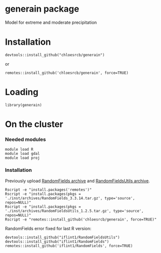 # generain package

Model for extreme and moderate precipitation


# Installation

```devtools::install_github("chloesrcb/generain")```

or 

```remotes::install_github('chloesrcb/generain', force=TRUE)```

# Loading

```library(generain)```

# On the cluster

### Needed modules

```
module load R
module load gdal
module load proj
```

### Installation

Previously upload [RandomFields archive](https://cran.r-project.org/src/contrib/Archive/RandomFields/) and [RandomFieldsUtils archive](https://cran.r-project.org/src/contrib/Archive/RandomFieldsUtils/).

```
Rscript -e "install.packages('remotes')"
Rscript -e "install.packages(pkgs = './inst/archives/RandomFields_3.3.14.tar.gz', type='source', repos=NULL)"
Rscript -e "install.packages(pkgs = './inst/archives/RandomFieldsUtils_1.2.5.tar.gz', type='source', repos=NULL)"
Rscript -e "remotes::install_github('chloesrcb/generain', force=TRUE)"
```

RandomFields error fixed for last R version:

```
devtools::install_github("iflint1/RandomFieldsUtils")
devtools::install_github("iflint1/RandomFields")
remotes::install_github('iflint1/RandomFields', force=TRUE)
```

